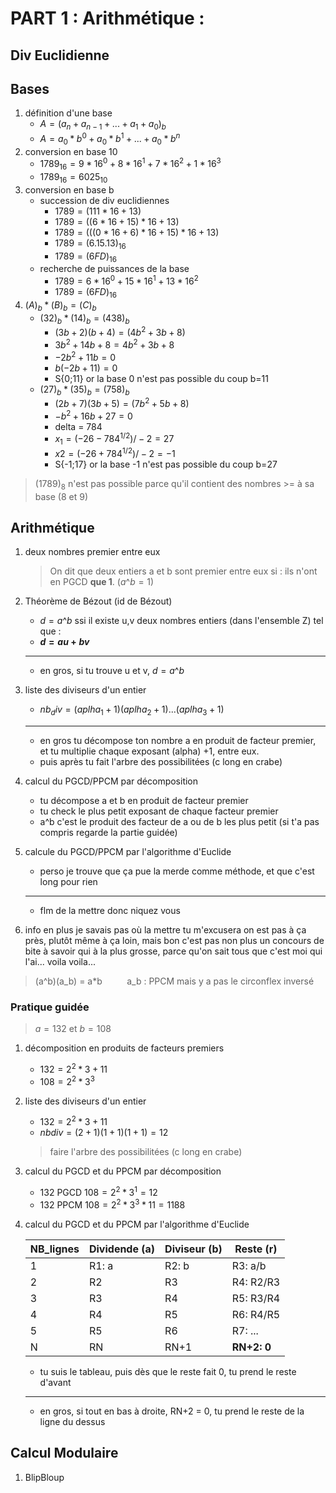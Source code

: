 # PART 1 : Arithmétique :

## Div Euclidienne

## Bases
1. définition d'une base
	- $A = (a_n + a_{n-1} + ... + a_1 + a_0)_b$
	- $A = a_0 * b^0 +  a_0 *b^1 +  ... + a_0 *b^n$  
2. conversion en base 10
	- $1789_{16} = 9 * 16^0 + 8 * 16^1 + 7 * 16^2 + 1 * 16^3$
	- $1789_{16} = 6025_{10}$
3. conversion en base b
	-  succession de div euclidiennes
		- $1789 = (111*16 + 13)$  
		- $1789 = ((6*16+15)*16 +13)$
		- $1789 =  (((0*16 + 6)*16 +15)*16+13)$
		- $1789 = (6.15.13)_{16}$
		- $1789 = (6FD)_{16}$
	- recherche de puissances de la base
		- $1789 = 6 * 16^0 + 15 * 16^1 + 13 * 16^2$
		- $1789 = (6FD)_{16}$
4. $(A)_b * (B)_b = (C)_b$
	-  $(32)_b * (14)_b = (438)_b$
		- $(3b + 2)(b+4) = (4b^2 + 3b+8)$
		- $3b^2+14b+8 = 4b^2+3b+8$
		- $-2b^2+11b = 0$
		- $b(-2b+11) = 0$
		- S{0;11} or la base 0 n'est pas possible du coup b=11
	-  $(27)_b * (35)_b = (758)_b$
		-  $(2b+7)(3b+5)= (7b^2+5b+8)$
		- $-b^2+16b+27=0$
		- delta = 784
		- $x_1 = (-26-784^{1/2})/-2 = 27$
		- $x2= (-26+784^{1/2})/-2 = -1$
		- S{-1;17} or la base -1 n'est pas possible du coup b=27

>  $(1789)_8$  n'est pas possible parce qu'il contient des nombres >= à sa base (8 et 9) 

## Arithmétique
1. deux nombres premier entre eux
	> On dit que deux entiers a et b sont premier entre eux si :
	> ils n'ont en PGCD **que 1**. ($a$^$b = 1$)
2. Théorème de Bézout (id de Bézout)
   	- $d=a$^$b$ ssi il existe u,v deux nombres entiers (dans l'ensemble Z) tel que :
   	- **$d = au+bv$**
   	- --------------------------
   	- en gros, si tu trouve u et v, $d = a$^$b$
   
4. liste des diviseurs d'un entier
   	- $nb_div = (aplha_1 + 1)(aplha_2 + 1)$...$(aplha_3 + 1)$
   	- --------------------------
   	- en gros tu décompose ton nombre a en produit de facteur premier, et tu multiplie chaque exposant (alpha) +1, entre eux.
	- puis après tu fait l'arbre des possibilitées (c long en crabe)
 
6. calcul du PGCD/PPCM par  décomposition
   	- tu décompose a et b en produit de facteur premier
   	- tu check le plus petit exposant de chaque facteur premier
   	- a^b c'est le produit des facteur de a ou de b les plus petit (si t'a pas compris regarde la partie guidée)
     
8. calcule du PGCD/PPCM par l'algorithme d'Euclide
   	- perso je trouve que ça pue la merde comme méthode, et que c'est long pour rien
   	- ----------------
   	- flm de la mettre donc niquez vous

10. info en plus je savais pas où la mettre tu m'excusera on est pas à ça près, plutôt même à ça loin, mais bon c'est pas non plus un concours de bite à savoir qui à la plus grosse, parce qu'on sait tous que c'est moi qui l'ai... voila voila... 
> (a^b)(a_b) = a*b &nbsp;&nbsp;&nbsp;&nbsp;&nbsp;&nbsp;&nbsp;&nbsp; a_b : PPCM mais y a pas le circonflex inversé

### Pratique guidée
> $a=132$ et $b=108$
1. décomposition en produits de facteurs premiers
	- $132 = 2^2*3+11$
	- $108 = 2^2*3^3$
1. liste des diviseurs d'un entier
	- $132 = 2^2 * 3 + 11$
	- $nbdiv = (2+1)(1+1)(1+1)=12$
	> faire l'arbre des possibilitées (c long en crabe)
1. calcul du PGCD et du PPCM par décomposition
	- $132$ PGCD $108 = 2^2 * 3^1 =12$
	- $132$ PPCM $108 = 2^2 * 3^3 * 11 = 1188$
1. calcul du PGCD et du PPCM par l'algorithme d'Euclide

	|NB_lignes|Dividende (a)|Diviseur (b)|Reste (r)|
	|---------|-------------|------------|---------|
	|1        |R1: a        |R2: b       |R3: a/b  |
	|2        |R2           |R3          |R4: R2/R3|
	|3        |R3           |R4          |R5: R3/R4|
	|4        |R4           |R5          |R6: R4/R5|
	|5        |R5           |R6          |R7: ...  |
	|N        |RN           |RN+1        |**RN+2: 0**|

	- tu suis le tableau, puis dès que le reste fait 0, tu prend le reste d'avant
 	- -------------------------- 
	- en gros, si tout en bas à droite, RN+2 = 0, tu prend le reste de la ligne du dessus 
	
## Calcul Modulaire
1. BlipBloup
